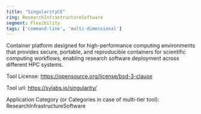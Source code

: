 ```yaml
---
title: "SingularityCE"
ring: ResearchInfrastructureSoftware
segment: Flexibility
tags: ['command-line', 'multi-dimensional']
---
```

Container platform designed for high-performance computing environments that provides secure, portable, and reproducible containers for scientific computing workflows, enabling research software deployment across different HPC systems.

Tool License: https://opensource.org/license/bsd-3-clause

Tool url: https://sylabs.io/singularity/

Application Category (or Categories in case of multi-tier tool): ResearchInfrastructureSoftware

